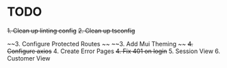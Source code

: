 # TODO

~~1. Clean up linting config~~
~~2. Clean up tsconfig~~

~~3. Configure Protected Routes ~~
~~3. Add Mui Theming ~~
~~4. Configure axios~~
4. Create Error Pages
~~4. Fix 401 on login~~
5. Session View
6. Customer View

